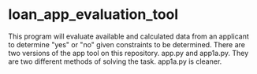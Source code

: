 # loan_app_evaluation_tool
This program will evaluate available and calculated data from an applicant to determine "yes" or "no" given constraints to be determined.
There are two versions of the app tool on this repository.  app.py and app1a.py.  They are two different methods of solving the task.  app1a.py is cleaner. 
